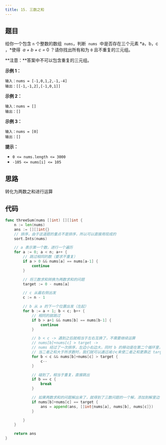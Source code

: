 ```yaml
---
title: 15. 三数之和
---
```


## 题目

给你一个包含 `n` 个整数的数组  `nums`，判断  `nums`  中是否存在三个元素 *a，b，c ，*使得  *a + b + c =* 0 ？请你找出所有和为 `0` 且不重复的三元组。

**注意：**答案中不可以包含重复的三元组。

**示例 1：**

```
输入：nums = [-1,0,1,2,-1,-4]
输出：[[-1,-1,2],[-1,0,1]]
```

**示例 2：**

```
输入：nums = []
输出：[]
```

**示例 3：**

```
输入：nums = [0]
输出：[]
```

**提示：**

- `0 <= nums.length <= 3000`
- `-105 <= nums[i] <= 105`

## 思路

转化为两数之和进行运算

## 代码

```go
func threeSum(nums []int) [][]int {
	n := len(nums)
	ans := [][]int{}
	// 排序，由于这道题的重点不是排序，所以可以直接用现成的
	sort.Ints(nums)

	// a 表示第一个数，进行一个遍历
	for a := 0; a < n; a++ {
		// 跳过相同的数（要求不重复）
		if a > 0 && nums[a] == nums[a-1] {
			continue
		}

		// 将三数求和转换为两数求和的问题
		target := 0 - nums[a]

		// c 从最右侧出发
		c := n - 1

		// b 从 a 的下一个位置出发（左起）
		for b := a + 1; b < c; b++ {
			// 相同的就跳过
			if b > a+1 && nums[b] == nums[b-1] {
				continue
			}

			// b < c -> 遇到之后就相当于左右互换了，不需要继续运算
			// nums[b]+nums[c] > target ->
			// nums 经过了一次排序，左边小右边大，同时 b 的移动是在第二个循环里，所以说只能动 c
			// 当二者之和大于所求数时，我们就可以通过减小c来使二者之和更靠近 target
			for b < c && nums[b]+nums[c] > target {
				c--
			}

			// 碰到了，相当于重复，直接跳出
			if b == c {
				break
			}

			// 如果两数求和的问题解出来了，就得到了三数问题的一个解，添加到解里边
			if nums[b]+nums[c] == target {
				ans = append(ans, []int{nums[a], nums[b], nums[c]})
			}

		}
	}

	return ans
}
```
